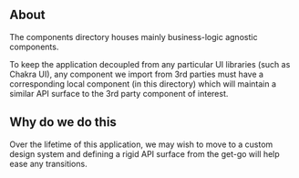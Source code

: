 ## About

The components directory houses mainly business-logic agnostic components.

To keep the application decoupled from any particular UI libraries (such as Chakra UI), any component we import from 3rd parties must have a corresponding local component (in this directory) which will maintain a similar API surface to the 3rd party component of interest.

## Why do we do this

Over the lifetime of this application, we may wish to move to a custom design system and defining a rigid API surface from the get-go will help ease any transitions.
